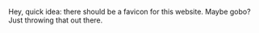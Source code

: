 Hey, quick idea: there should be a favicon for this website. Maybe gobo? Just throwing that out there.